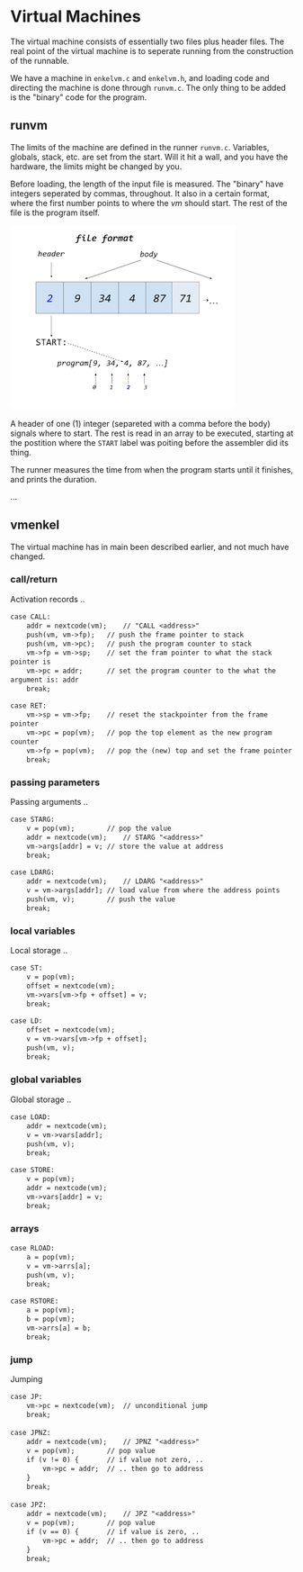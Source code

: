 # Virtual Machines

The virtual machine consists of essentially two files plus header files. The real
point of the virtual machine is to seperate running from the construction of the
runnable.

We have a machine in `enkelvm.c` and `enkelvm.h`, and loading code and directing
the machine is done through `runvm.c`. The only thing to be added is the "binary"
code for the program.


## runvm

The limits of the machine are defined in the runner `runvm.c`. Variables, globals, 
stack, etc. are set from the start. Will it hit a wall, and you have the hardware,
the limits might be changed by you.

Before loading, the length of the input file is measured. The "binary" have integers
seperated by commas, throughout. It also in a certain format, where the first number
points to where the *vm* should start. The rest of the file is the program itself.

![File format for enkel/0](../assets/images/fileformat.png)

A header of one (1) integer (separeted with a comma before the body) signals
where to start. The rest is read in an array to be executed, starting at the
postition where the `START` label was poiting before the assembler did its thing.

The runner measures the time from when the program starts until it finishes, and
prints the duration.

...


## vmenkel

The virtual machine has in main been described earlier, and not much have changed.






### call/return

Activation records ..

```
case CALL:
	addr = nextcode(vm);	// "CALL <address>"
	push(vm, vm->fp);	// push the frame pointer to stack
	push(vm, vm->pc);	// push the program counter to stack
	vm->fp = vm->sp;	// set the fram pointer to what the stack pointer is
	vm->pc = addr;		// set the program counter to the what the argument is: addr
	break;
```


```
case RET:
	vm->sp = vm->fp;	// reset the stackpointer from the frame pointer
	vm->pc = pop(vm);	// pop the top element as the new program counter
	vm->fp = pop(vm);	// pop the (new) top and set the frame pointer
	break;
```


### passing parameters

Passing arguments ..

```
case STARG:
	v = pop(vm);		// pop the value
	addr = nextcode(vm);	// STARG "<address>"
	vm->args[addr] = v;	// store the value at address
	break;
```

```
case LDARG:
	addr = nextcode(vm);	// LDARG "<address>"
	v = vm->args[addr];	// load value from where the address points
	push(vm, v);		// push the value
	break;
```

### local variables

Local storage ..

```
case ST:
	v = pop(vm);
	offset = nextcode(vm);
	vm->vars[vm->fp + offset] = v;
	break;
```

```
case LD:
	offset = nextcode(vm);
	v = vm->vars[vm->fp + offset];
	push(vm, v);
	break;
```

### global variables

Global storage ..

```
case LOAD:
	addr = nextcode(vm);
	v = vm->vars[addr];
	push(vm, v);
	break;
```

```
case STORE:
	v = pop(vm);
	addr = nextcode(vm);
	vm->vars[addr] = v;
	break;
```


### arrays


```
case RLOAD:
	a = pop(vm);
	v = vm->arrs[a];
	push(vm, v);
	break;
```
```
case RSTORE:
	a = pop(vm);
	b = pop(vm);
	vm->arrs[a] = b;
	break;

```






### jump

Jumping

```
case JP:
	vm->pc = nextcode(vm);	// unconditional jump
	break;

case JPNZ:
	addr = nextcode(vm);	// JPNZ "<address>"
	v = pop(vm);		// pop value
	if (v != 0) {		// if value not zero, ..
		vm->pc = addr;	// .. then go to address
	}
	break;

case JPZ:
	addr = nextcode(vm);	// JPZ "<address>"
	v = pop(vm);		// pop value
	if (v == 0) {		// if value is zero, ..
		vm->pc = addr;	// .. then go to address
	}
	break;
```

